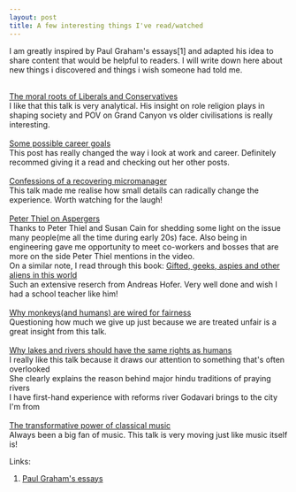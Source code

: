 ```yaml
---
layout: post
title: A few interesting things I've read/watched
---
```


I am greatly inspired by Paul Graham's essays[1] and adapted his idea to share content that would be helpful to readers. I will write down here about new things i discovered and things i wish someone had told me.

<br>
<div>
<a href="https://www.ted.com/talks/jonathan_haidt_the_moral_roots_of_liberals_and_conservatives">The moral roots of Liberals and Conservatives</a><br>
</div>
I like that this talk is very analytical.
His insight on role religion plays in shaping society and POV on Grand Canyon vs older civilisations is really interesting.
<br>
<br>


<div>
<a href="https://jvns.ca/blog/2018/09/30/some-possible-career-goals/">Some possible career goals</a><br>
</div>
  This post has really changed the way i look at work and career. Definitely recommed giving it a read and checking out
  her other posts.
<br>
<br>
<div>
<a href="https://www.ted.com/talks/chieh_huang_confessions_of_a_recovering_micromanager?language=en">Confessions of a recovering micromanager</a><br>
</div>
This talk made me realise how small details can radically change the experience. Worth watching for the laugh!
<br>
<br>
<div>
<a href="https://www.youtube.com/watch?v=hkHvDOPNI1w">Peter Thiel on Aspergers</a><br>
</div>
Thanks to Peter Thiel and Susan Cain for shedding some light on the issue many people(me all the time during early 20s) face. Also being in engineering gave me opportunity to meet co-workers and bosses that are more on the side Peter Thiel mentions in the video.<br>
On a similar note, I read through this book: <a href="https://www.goodreads.com/book/show/50272271-the-hunter-gatherer-neurotribe">Gifted, geeks, aspies and other aliens in this world</a><br>
Such an extensive reserch from Andreas Hofer. Very well done and wish I had a school teacher like him!
<br>
<br>
<div>
<a href="https://www.ted.com/talks/sarah_brosnan_why_monkeys_and_humans_are_wired_for_fairness/">Why monkeys(and humans) are wired for fairness</a><br>
</div>
Questioning how much we give up just because we are treated unfair is a great insight from this talk.
<br>
<br>
<div>
<a href="https://www.ted.com/talks/kelsey_leonard_why_lakes_and_rivers_should_have_the_same_rights_as_humans">Why lakes and rivers should have the same rights as humans</a><br>
</div>
I really like this talk because it draws our attention to something that's often overlooked<br>
She clearly explains the reason behind major hindu traditions of praying rivers<br>
I have first-hand experience with reforms river Godavari brings to the city I'm from
<br>
<br>
<div>
<a href="https://www.ted.com/talks/benjamin_zander_the_transformative_power_of_classical_music">The transformative power of
classical music</a></br>
</div>
Always been a big fan of music. This talk is very moving just like music itself is!


Links:
1. <a href="http://www.paulgraham.com/articles.html">Paul Graham's essays</a>

